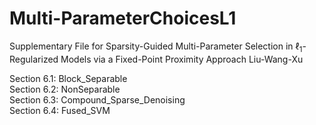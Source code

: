 # Multi-ParameterChoicesL1
Supplementary File for Sparsity-Guided Multi-Parameter Selection in $\ell_1$-Regularized Models via a Fixed-Point Proximity Approach Liu-Wang-Xu

Section 6.1: Block_Separable\
Section 6.2: NonSeparable\
Section 6.3: Compound_Sparse_Denoising\
Section 6.4: Fused_SVM

